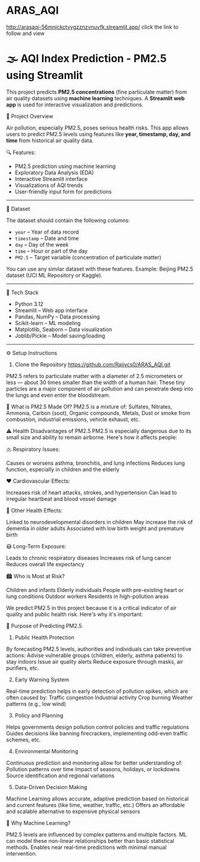 # ARAS_AQI

http://arasaqi-56mnjckctvygzznzvnuvfk.streamlit.app/  click the link to follow and view

# 🌫️ AQI Index Prediction - PM2.5 using Streamlit

This project predicts **PM2.5 concentrations** (fine particulate matter) from air quality datasets using **machine learning** techniques. A **Streamlit web app** is used for interactive visualization and predictions.

 📌 Project Overview

Air pollution, especially PM2.5, poses serious health risks. This app allows users to predict PM2.5 levels using features like **year, timestamp, day, and time** from historical air quality data.

 🔍 Features:
- PM2.5 prediction using machine learning
- Exploratory Data Analysis (EDA)
- Interactive Streamlit interface
- Visualizations of AQI trends
- User-friendly input form for predictions

---

 📁 Dataset

The dataset should contain the following columns:

- `year` – Year of data record
- `timestamp` – Date and time
- `day` – Day of the week
- `time` – Hour or part of the day
- `PM2.5` – Target variable (concentration of particulate matter)

You can use any similar dataset with these features. Example: Beijing PM2.5 dataset (UCI ML Repository or Kaggle).

---

 🔧 Tech Stack

- Python 3.12
- Streamlit – Web app interface
- Pandas, NumPy – Data processing
- Scikit-learn – ML modeling
- Matplotlib, Seaborn – Data visualization
- Joblib/Pickle – Model saving/loading

---

 ⚙️ Setup Instructions

 1. Clone the Repository
    https://github.com/Rajivcs0/ARAS_AQI.git


PM2.5 refers to particulate matter with a diameter of 2.5 micrometers or less — about 30 times smaller than the width of a human hair. These tiny particles are a major component of air pollution and can penetrate deep into the lungs and even enter the bloodstream.

🧪 What is PM2.5 Made Of?
PM2.5 is a mixture of: Sulfates, Nitrates, Ammonia, Carbon (soot), Organic compounds, Metals, Dust or smoke from combustion, industrial emissions, vehicle exhaust, etc.

⚠️ Health Disadvantages of PM2.5
PM2.5 is especially dangerous due to its small size and ability to remain airborne. Here's how it affects people:

🫁 Respiratory Issues:

Causes or worsens asthma, bronchitis, and lung infections
Reduces lung function, especially in children and the elderly

❤️ Cardiovascular Effects:

Increases risk of heart attacks, strokes, and hypertension
Can lead to irregular heartbeat and blood vessel damage

🧠 Other Health Effects:

Linked to neurodevelopmental disorders in children
May increase the risk of dementia in older adults
Associated with low birth weight and premature birth

😷 Long-Term Exposure:

Leads to chronic respiratory diseases
Increases risk of lung cancer
Reduces overall life expectancy

🏙️ Who is Most at Risk?

Children and infants
Elderly individuals
People with pre-existing heart or lung conditions
Outdoor workers
Residents in high-pollution areas



We predict PM2.5 in this project because it is a critical indicator of air quality and public health risk. Here's why it's important:

🎯 Purpose of Predicting PM2.5
1. Public Health Protection

By forecasting PM2.5 levels, authorities and individuals can take preventive actions:
Advise vulnerable groups (children, elderly, asthma patients) to stay indoors
Issue air quality alerts
Reduce exposure through masks, air purifiers, etc.

2. Early Warning System

Real-time prediction helps in early detection of pollution spikes, which are often caused by:
Traffic congestion
Industrial activity
Crop burning
Weather patterns (e.g., low wind)

3. Policy and Planning

Helps governments design pollution control policies and traffic regulations
Guides decisions like banning firecrackers, implementing odd-even traffic schemes, etc.

4. Environmental Monitoring

Continuous prediction and monitoring allow for better understanding of:
Pollution patterns over time
Impact of seasons, holidays, or lockdowns
Source identification and regional variations

5. Data-Driven Decision Making

Machine Learning allows accurate, adaptive prediction based on historical and current features (like time, weather, traffic, etc.)
Offers an affordable and scalable alternative to expensive physical sensors

🔬 Why Machine Learning?

PM2.5 levels are influenced by complex patterns and multiple factors.
ML can model these non-linear relationships better than basic statistical methods.
Enables near real-time predictions with minimal manual intervention.


